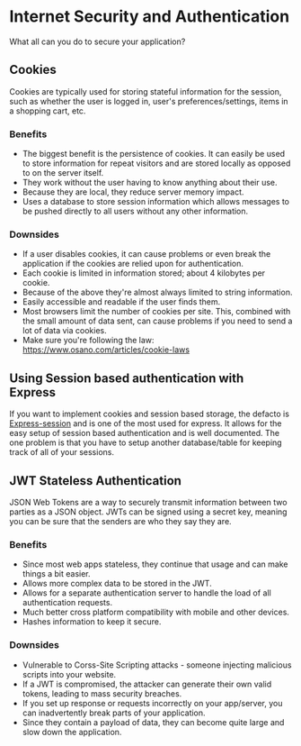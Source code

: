 # Internet Security and Authentication

What all can you do to secure your application?

## Cookies

Cookies are typically used for storing stateful information for the session, such as whether the user is logged in, user's preferences/settings, items in a shopping cart, etc.

### Benefits

- The biggest benefit is the persistence of cookies. It can easily be used to store information for repeat visitors and are stored locally as opposed to on the server itself.
- They work without the user having to know anything about their use.
- Because they are local, they reduce server memory impact.
- Uses a database to store session information which allows messages to be pushed directly to all users without any other information.

### Downsides

- If a user disables cookies, it can cause problems or even break the application if the cookies are relied upon for authentication.
- Each cookie is limited in information stored; about 4 kilobytes per cookie.
- Because of the above they're almost always limited to string information.
- Easily accessible and readable if the user finds them.
- Most browsers limit the number of cookies per site. This, combined with the small amount of data sent, can cause problems if you need to send a lot of data via cookies.
- Make sure you're following the law: https://www.osano.com/articles/cookie-laws

## Using Session based authentication with Express

If you want to implement cookies and session based storage, the defacto is [Express-session](https://www.npmjs.com/package/express-session) and is one of the most used for express. It allows for the easy setup of session based authentication and is well documented. The one problem is that you have to setup another database/table for keeping track of all of your sessions.

## JWT Stateless Authentication

JSON Web Tokens are a way to securely transmit information between two parties as a JSON object. JWTs can be signed using a secret key, meaning you can be sure that the senders are who they say they are.

### Benefits

- Since most web apps stateless, they continue that usage and can make things a bit easier.
- Allows more complex data to be stored in the JWT.
- Allows for a separate authentication server to handle the load of all authentication requests.
- Much better cross platform compatibility with mobile and other devices.
- Hashes information to keep it secure.

### Downsides

- Vulnerable to Corss-Site Scripting attacks - someone injecting malicious scripts into your website.
- If a JWT is compromised, the attacker can generate their own valid tokens, leading to mass security breaches.
- If you set up response or requests incorrectly on your app/server, you can inadvertently break parts of your application.
- Since they contain a payload of data, they can become quite large and slow down the application.
